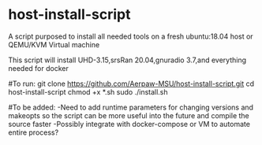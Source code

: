 # host-install-script
A script purposed to install all needed tools on a fresh ubuntu:18.04 host or QEMU/KVM Virtual machine

This script will install UHD-3.15,srsRan 20.04,gnuradio 3.7,and everything needed for docker

#To run:
git clone https://github.com/Aerpaw-MSU/host-install-script.git
cd host-install-script
chmod +x *.sh
sudo ./install.sh




#To be added:
-Need to add runtime parameters for changing versions and makeopts so the script can be more useful into the future and compile the source faster
-Possibly integrate with docker-compose or VM to automate entire process?

